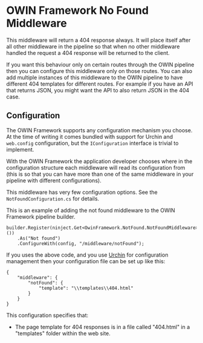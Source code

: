 ﻿# OWIN Framework No Found Middleware

This middleware will return a 404 response always. It will place itself after all other 
middleware in the pipeline so that when no other middleware handled the request a 404
response will be returned to the client.

If you want this behaviour only on certain routes through the OWIN pipeline then you can
configure this middleware only on those routes. You can also add multiple instances
of this middleware to the OWIN pipeline to have different 404 templates for different
routes. For example if you have an API that returns JSON, you might want the API to also
return JSON in the 404 case.

## Configuration

The OWIN Framework supports any configuration mechanism you choose. At the time of writing 
it comes bundled with support for Urchin and `web.config` configuration, but the 
`IConfiguration` interface is trivial to implement.

With the OWIN Framework the application developer chooses where in the configuration structure
each middleware will read its configuration from (this is so that you can have more than one
of the same middleware in your pipeline with different configurations).

This middleware has very few configuration options. See the `NotFoundConfiguration.cs`
for details.

This is an example of adding the not found middleware to the OWIN Framework pipeline builder.

```
builder.Register(ninject.Get<OwinFramework.NotFound.NotFoundMiddleware>())
    .As("Not found")
    .ConfigureWith(config, "/middleware/notFound");
```

If you uses the above code, and you use [Urchin](https://github.com/Bikeman868/Urchin) for 
configuration management then your configuration file can be set up like this:

```
{
    "middleware": {
        "notFound": {
            "template": "\\templates\\404.html"
        }
    }
}

```

This configuration specifies that:

* The page template for 404 responses is in a file called "404.html" in a "templates" folder within 
the web site.